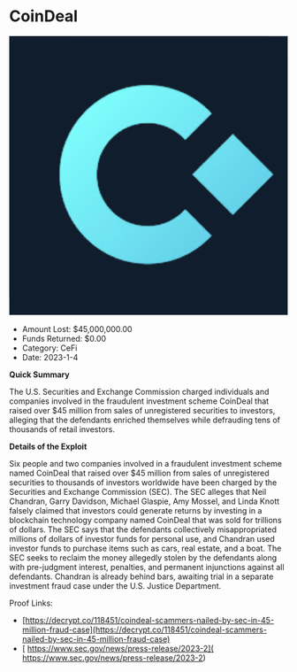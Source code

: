 # CoinDeal
![CoinDeal](/rektimages/CoinDeal.png)
- Amount Lost: $45,000,000.00
- Funds Returned: $0.00
- Category: CeFi
- Date: 2023-1-4

**Quick Summary**

The U.S. Securities and Exchange Commission charged individuals and companies involved in the fraudulent investment scheme CoinDeal that raised over $45 million from sales of unregistered securities to investors, alleging that the defendants enriched themselves while defrauding tens of thousands of retail investors.

  


 **Details of the Exploit**

 Six people and two companies involved in a fraudulent investment scheme named CoinDeal that raised over $45 million from sales of unregistered securities to thousands of investors worldwide have been charged by the Securities and Exchange Commission (SEC). The SEC alleges that Neil Chandran, Garry Davidson, Michael Glaspie, Amy Mossel, and Linda Knott falsely claimed that investors could generate returns by investing in a blockchain technology company named CoinDeal that was sold for trillions of dollars. The SEC says that the defendants collectively misappropriated millions of dollars of investor funds for personal use, and Chandran used investor funds to purchase items such as cars, real estate, and a boat. The SEC seeks to reclaim the money allegedly stolen by the defendants along with pre-judgment interest, penalties, and permanent injunctions against all defendants. Chandran is already behind bars, awaiting trial in a separate investment fraud case under the U.S. Justice Department.


Proof Links:
- [https://decrypt.co/118451/coindeal-scammers-nailed-by-sec-in-45-million-fraud-case](https://decrypt.co/118451/coindeal-scammers-nailed-by-sec-in-45-million-fraud-case)
- [ https://www.sec.gov/news/press-release/2023-2]( https://www.sec.gov/news/press-release/2023-2)


